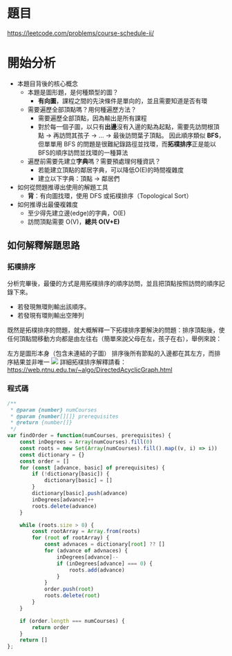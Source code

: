 # 題目
https://leetcode.com/problems/course-schedule-ii/

# 開始分析
- 本題目背後的核心概念
  - 本題是圖形題，是何種類型的圖？
    - **有向圖**，課程之間的先決條件是單向的，並且需要知道是否有環
  - 需要遍歷全部頂點嗎？用何種遍歷方法？
    - 需要遍歷全部頂點，因為輸出是所有課程
    - 對於每一個子圖，以只有**出邊**沒有入邊的點為起點，需要先訪問根頂點 -> 再訪問其孩子 -> ... -> 最後訪問葉子頂點。
    因此順序類似 **BFS**，但單單用 BFS 的問題是很難紀錄路徑並找環，而**拓樸排序**正是能以BFS的順序訪問並找環的一種算法
  - 遍歷前需要先建立**字典**嗎？需要預處理何種資訊？
    - 若能建立頂點的鄰居字典，可以降低O(E)的時間複雜度
    - 建立以下字典：頂點 -> 鄰居們
- 如何從問題推導出使用的解題工具
  - **背**：有向圖找環，使用 DFS 或拓樸排序（Topological Sort）
- 如何推導出最優複雜度
  - 至少得先建立邊(edge)的字典，O(E)
  - 訪問頂點需要 O(V)，**總共 O(V+E)**

## 如何解釋解題思路

### 拓樸排序

分析完畢後，最優的方式是用拓樸排序的順序訪問，並且把頂點按照訪問的順序記錄下來。
- 若發現無環則輸出該順序。
- 若發現有環則輸出空陣列

既然是拓樸排序的問題，就大概解釋一下拓樸排序要解決的問題：排序頂點後，使任何頂點間移動方向都是由左往右（簡單來說父母在左，孩子在右），舉例來說：

左方是圖形本身（包含未連結的子圖）
排序後所有節點的入邊都在其左方，而排序結果並非唯一
![](https://web.ntnu.edu.tw/~algo/TopologicalOrdering3.png)
詳細拓樸排序解釋請看：https://web.ntnu.edu.tw/~algo/DirectedAcyclicGraph.html

### 程式碼
```js
/**
 * @param {number} numCourses
 * @param {number[][]} prerequisites
 * @return {number[]}
 */
var findOrder = function(numCourses, prerequisites) {
    const inDegrees = Array(numCourses).fill(0)
    const roots = new Set(Array(numCourses).fill().map((v, i) => i))
    const dictionary = {}
    const order = []
    for (const [advance, basic] of prerequisites) {
        if (!dictionary[basic]) {
            dictionary[basic] = []
        }
        dictionary[basic].push(advance)
        inDegrees[advance]++
        roots.delete(advance)
    }

    while (roots.size > 0) {
        const rootArray = Array.from(roots)
        for (root of rootArray) {
            const advnaces = dictionary[root] ?? []
            for (advance of advnaces) {
                inDegrees[advance]--
                if (inDegrees[advance] === 0) {
                    roots.add(advance)
                }
            }
            order.push(root)
            roots.delete(root)
        }
    }

    if (order.length === numCourses) {
        return order
    }
    return []
};
```
